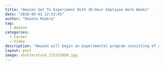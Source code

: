 ```yaml
---
title: "Amazon Set To Experiment With 30-Hour Employee Work Weeks"
date: "2016-09-01 12:53:45"
author: "Deanna Madera"
tag:
  - Amazon
categories:
  - Career
  - Video
description: "Amazon will begin an experimental program consisting of a few teams of workers made up entirely of employees working 30 hours a week."
layout: post
image: shutterstock_175315058.jpg
---
```


<div wibbitz="wbtz-static-embed" wibbitz-autoplay="true" wibbitz-clip-id="b5f646fccfdc24f1f9aec4885b08021fa" wibbitz-next="auto"></div><script>(function(d, s, id) {
	if (d.getElementById(id)) return;
	var js = d.createElement(s); js.id = id;
	js.src = '//cdn4.wibbitz.com/static.js';
	d.getElementsByTagName('body')[0].appendChild(js);
}(document, 'script', 'wibbitz-static-embed'));</script>
